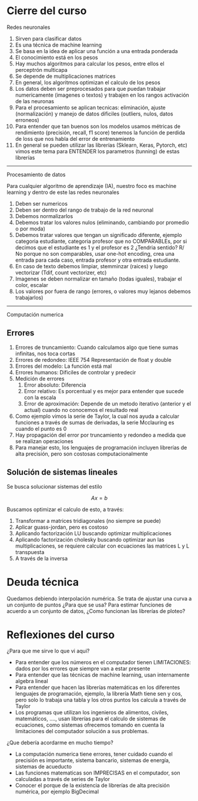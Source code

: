 # Cierre del curso

Redes neuronales

1. Sirven para clasificar datos
2. Es una técnica de machine learning
3. Se basa en la idea de aplicar una función a una entrada ponderada
4. El conocimiento está en los pesos
5. Hay muchos algoritmos para calcular los pesos, entre ellos el perceptrón multicapa
6. Se depende de multiplicaciones matrices
7. En general, los algoritmos optimizan el calculo de los pesos
8. Los datos deben ser preprocesados para que puedan trabajar numericamente (imagenes o textos) y trabajen en los rangos activación de las neuronas
9. Para el procesamiento se aplican tecnicas: eliminación, ajuste (normalización) y manejo de datos dificiles (outliers, nulos, datos erroneos)
10. Para entender que tan buenos son los modelos usamos métricas de rendimiento (precisión, recall, f1 score) tenemos la función de perdida de loss que nos habla del error de entrenamiento
11. En general se pueden utilizar las librerías (Sklearn, Keras, Pytorch, etc) vimos este tema para ENTENDER los parametros (tunning) de estas librerías

---

Procesamiento de datos

Para cualquier algoritmo de aprendizaje (IA), nuestro foco es machine learning y dentro de este las redes neuronales

1. Deben ser numericos
2. Deben ser dentro del rango de trabajo de la red neuronal
3. Debemos normalizarlos
4. Debemos tratar los valores nulos (eliminando, cambiando por promedio o por moda)
5. Debemos tratar valores que tengan un significado diferente, ejemplo categoria estudiante, categoria profesor que no COMPARABLEs, por si decimos que el estudiante es 1 y el profesor es 2 ¿Tendria sentido? R/ No porque no son comparables, usar one-hot encoding, crea una entrada para cada caso, entrada profesor y otra entrada estudiante.
6. En caso de texto debemos limpiar, stemminzar (raices) y luego vectorizar (Tdif, count vectorizer, etc)
7. Imagenes se deben normalizar en tamaño (todas iguales), trabajar el color, escalar
8. Los valores por fuera de rango (errores, o valores muy lejanos debemos trabajarlos)

---

Computación numerica

## Errores

1. Errores de truncamiento: Cuando calculamos algo que tiene sumas infinitas, nos toca cortas
2. Errores de redondeo: IEEE 754 Representación de float y double
3. Errores del modelo: La función está mal
4. Errores humanos: Dificiles de controlar y predecir
5. Medición de errores
    1. Error absoluto: Diferencia
    2. Error relativo: Es porcentual y es mejor para entender que sucede con la escala
    3. Error de aproximación: Depende de un metodo iterativo (anterior y el actual) cuando no conocemos el resultado real
6. Como ejemplo vimos la serie de Taylor, la cual nos ayuda a calcular funciones a través de sumas de derivadas, la serie Mcclauring es cuando el punto es 0
7. Hay propagación del error por truncamiento y redondeo a medida que se realizan operaciones
8. Para manejar esto, los lenguajes de programación incluyen librerías de alta precisión, pero son costosas computacionalmente

## Solución de sistemas lineales

Se busca solucionar sistemas del estilo

$$
Ax = b
$$

Buscamos optimizar el calculo de esto, a través:

1. Transformar a matrices tridiagonales (no siempre se puede)
2. Aplicar guass-jordan, pero es costoso
3. Aplicando factorización LU buscando optimizar multiplicaciones
4. Aplicando factorización cholesky buscando optimizar aun las multiplicaciones, se requiere calcular con ecuaciones las matrices L y L transpuesta
5. A través de la inversa

# Deuda técnica

Quedamos debiendo interpolación numérica. Se trata de ajustar una curva a un conjunto de puntos ¿Para que se usa? Para estimar funciones de acuerdo a un conjunto de datos, ¿Como funcionan las librerías de ploteo?

# Reflexiones del curso

¿Para que me sirve lo que vi aqui?

- Para entender que los números en el computador tienen LIMITACIONES: dados por los errores que siempre van a estar presente
- Para entender que las técnicas de machine learning, usan internamente algebra lineal
- Para entender que hacen las librerías matemáticas en los diferentes lenguajes de programación, ejemplo, la librería Math tiene sen y cos, pero solo lo trabaja una tabla y los otros puntos los calcula a través de Taylor
- Los programas que utilizan los ingenieros de alimentos, civiles, matemáticos, …., usan librerías para el calculo de sistemas de ecuaciones, como sistemas ofrecemos tomando en cuenta la limitaciones del computador solución a sus problemas.

¿Que debería acordarme en mucho tiempo?

- La computación numerica tiene errores, tener cuidado cuando el precisión es importante, sistema bancario, sistemas de energía, sistemas de acueducto
- Las funciones matematicas son IMPRECISAS en el computador, son calculadas a través de series de Taylor
- Conocer el porque de la existencia de librerías de alta precisión numérica, por ejemplo BigDecimal